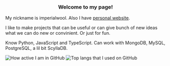 <h3 align="center">Welcome to my page!</h3>

My nickname is imperialwool. Also I have [personal website](https://iwool.dev/).

I like to make projects that can be useful or can give bunch of new ideas what we can do new or convinient. Or just for fun.

Know Python, JavaScript and TypeScript. Can work with MongoDB, MySQL, PostgreSQL, a lil bit ScyllaDB.

![How active I am in GitHub](https://github-readme-stats.vercel.app/api?username=imperialwool&show_icons=true&theme=tokyonight)
![Top langs that I used on GitHub](https://github-readme-stats.vercel.app/api/top-langs?username=imperialwool&show_icons=true&theme=tokyonight&layout=compact)
